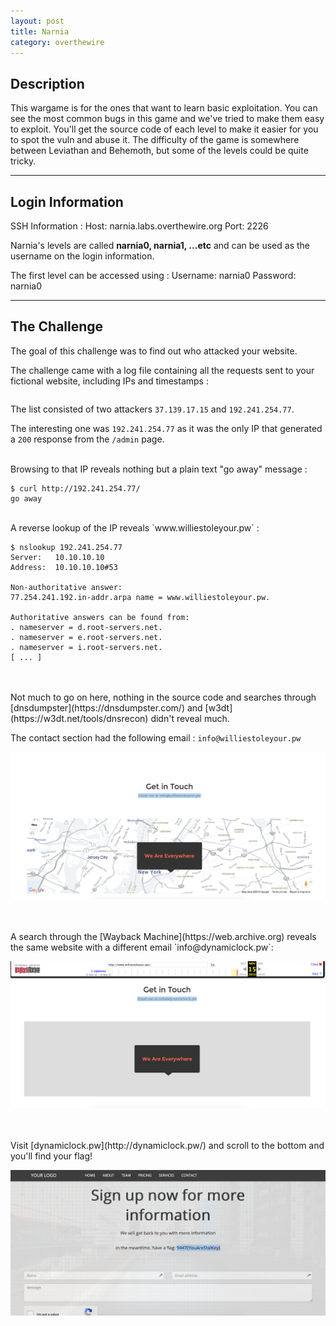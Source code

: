 ```yaml
---
layout: post
title: Narnia
category: overthewire
---
```


## Description
This wargame is for the ones that want to learn basic exploitation. You can see the most common bugs in this game and we've tried to make them easy to exploit. You'll get the source code of each level to make it easier for you to spot the vuln and abuse it. The difficulty of the game is somewhere between Leviathan and Behemoth, but some of the levels could be quite tricky.

---

## Login Information
 
SSH Information : 
    Host: narnia.labs.overthewire.org
    Port: 2226

Narnia's levels are called <b>narnia0, narnia1, ...etc</b> and can be used as the username on the login information.

The first level can be accessed using : 
    Username: narnia0
    Password: narnia0
    

---

## The Challenge

The goal of this challenge was to find out who attacked your website.

The challenge came with a log file containing all the requests sent to your fictional website, including IPs and timestamps :

```bash
```

The list consisted of two attackers `37.139.17.15` and `192.241.254.77`.

The interesting one was `192.241.254.77` as it was the only IP that generated a `200` response from the `/admin` page.

<br>
Browsing to that IP reveals nothing but a plain text "go away" message :

    $ curl http://192.241.254.77/
    go away


<br>
A reverse lookup of the IP reveals `www.williestoleyour.pw` :

    $ nslookup 192.241.254.77
    Server:   10.10.10.10
    Address:  10.10.10.10#53

    Non-authoritative answer:
    77.254.241.192.in-addr.arpa name = www.williestoleyour.pw.

    Authoritative answers can be found from:
    . nameserver = d.root-servers.net.
    . nameserver = e.root-servers.net.
    . nameserver = i.root-servers.net.
    [ ... ]

<br>
<br>
Not much to go on here, nothing in the source code and searches through [dnsdumpster](https://dnsdumpster.com/) and [w3dt](https://w3dt.net/tools/dnsrecon) didn't reveal much.

The contact section had the following email : `info@williestoleyour.pw`

![williestoleyour.pw](/assets/img/9447-2015/willie.png "williestoleyour.pw")

<br>
<br>
A search through the [Wayback Machine](https://web.archive.org) reveals the same website with a different email `info@dynamiclock.pw`:

![web.archive.org](/assets/img/9447-2015/wayback.png "williestoleyour.pw")

<br>
<br>
Visit [dynamiclock.pw](http://dynamiclock.pw/) and scroll to the bottom and you'll find your flag!

![flag](/assets/img/9447-2015/flag.png "flag")
